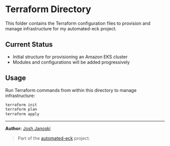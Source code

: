 # Terraform Directory

This folder contains the Terraform configuration files to provision and manage infrastructure for my  automated-eck project.

## Current Status

- Initial structure for provisioning an Amazon EKS cluster
- Modules and configurations will be added progressively

## Usage

Run Terraform commands from within this directory to manage infrastructure:

```bash
terraform init
terraform plan
terraform apply
```
---

**Author:** [Josh Janoski](https://github.com/joshjanoski)

> Part of the [automated-eck](https://github.com/joshjanoski/automated-eck) project.

